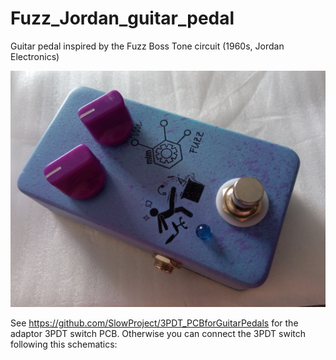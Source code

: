 # Fuzz_Jordan_guitar_pedal
Guitar pedal inspired by the Fuzz Boss Tone circuit (1960s, Jordan Electronics)

![alt text](https://github.com/SlowProject/Fuzz_Jordan_guitar_pedal/blob/main/pics/FuzzJordan-mlm-vs1.jpg)

See https://github.com/SlowProject/3PDT_PCBforGuitarPedals for the adaptor 3PDT switch PCB. Otherwise you can connect the 3PDT switch following this schematics:

